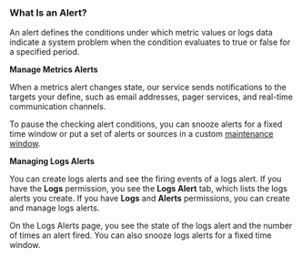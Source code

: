 ### What Is an Alert?

An alert defines the conditions under which metric values or logs data indicate a system problem when the condition evaluates to true or false for a specified period. 

**Manage Metrics Alerts**
 
 When a metrics alert changes state, our service sends notifications to the targets your define, such as email addresses, pager services, and real-time communication channels.

To pause the checking alert conditions, you can snooze alerts for a fixed time window or put a set of alerts or sources in a custom [maintenance window](https://docs.wavefront.com/maintenance_windows_managing.html#creating-a-maintenance-window).

**Managing Logs Alerts**

You can create logs alerts and see the firing events of a logs alert. If you have the **Logs** permission, you see the **Logs Alert** tab, which lists the logs alerts you create. If you have **Logs** and **Alerts** permissions, you can create and manage logs alerts. 

On the Logs Alerts page, you see the state of the logs alert and the number of times an alert fired. You can also snooze logs alerts for a fixed time window.